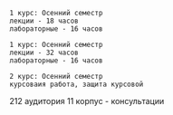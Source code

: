 ```
1 курс: Осенний семестр
лекции - 18 часов
лабораторные - 16 часов

1 курс: Осенний семестр
лекции - 32 часов
лабораторные - 16 часов

2 курс: Осенний семестр
курсоваия работа, защита курсовой
```


212 аудитория 11 корпус - консультации
